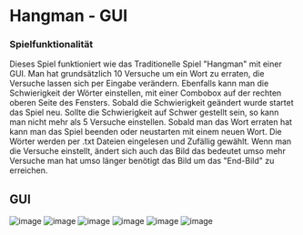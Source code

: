 # Hangman - GUI

### Spielfunktionalität
Dieses Spiel funktioniert wie das Traditionelle Spiel "Hangman" mit einer GUI. Man hat grundsätzlich 10 Versuche um ein Wort zu erraten, die Versuche lassen sich per Eingabe verändern.
Ebenfalls kann man die Schwierigkeit der Wörter einstellen, mit einer Combobox auf der rechten oberen Seite des Fensters. Sobald die Schwierigkeit geändert wurde startet das Spiel neu.
Sollte die Schwierigkeit auf Schwer gestellt sein, so kann man nicht mehr als 5 Versuche einstellen. Sobald man das Wort erraten hat kann man das Spiel beenden oder neustarten mit einem neuen Wort.
Die Wörter werden per .txt Dateien eingelesen und Zufällig gewählt. Wenn man die Versuche einstellt, ändert sich auch das Bild das bedeutet umso mehr Versuche man hat umso länger benötigt das Bild
um das "End-Bild" zu erreichen.

## GUI
![image](https://github.com/user-attachments/assets/633fbd4e-d685-4688-bb02-a00ec4668184)
![image](https://github.com/user-attachments/assets/16f90de0-a532-4fa1-b99e-b68b80475598)
![image](https://github.com/user-attachments/assets/1f989a93-bb72-4aae-9f94-157fb4e64cc7)
![image](https://github.com/user-attachments/assets/f8e17801-9833-467f-b0ce-95e67a83600e)
![image](https://github.com/user-attachments/assets/5813f628-321a-47f2-93b3-8b3e90f58a5c)
![image](https://github.com/user-attachments/assets/10334e1e-c833-4f13-b3b6-ab8ffb5bee5d)
